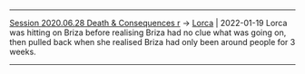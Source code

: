 

#
---

[Session 2020.06.28 Death & Consequences r](TheWik-main/sessions/notes_matteo_brianedit/Session%202020.06.28%20Death%20&%20Consequences%20r.md) -> [Lorca](Lorca.md) | 2022-01-19
Lorca was hitting on Briza before realising Briza had no clue what was going on, then pulled back when she realised Briza had only been around people for 3 weeks.

---

